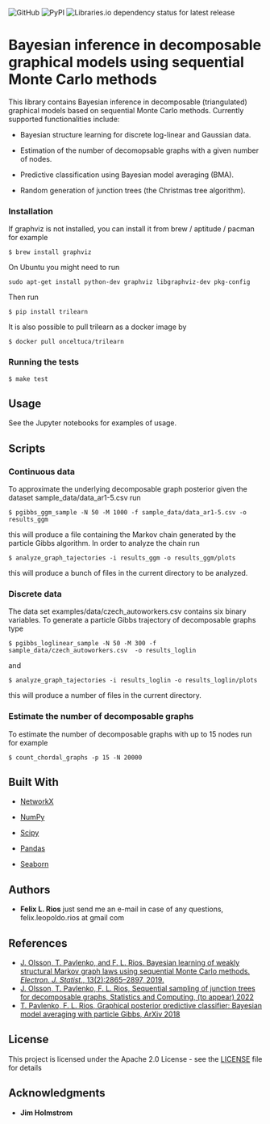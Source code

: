![GitHub](https://img.shields.io/github/license/felixleopoldo/trilearn)
![PyPI](https://img.shields.io/pypi/v/trilearn)
![Libraries.io dependency status for latest release](https://img.shields.io/librariesio/release/pypi/trilearn)

# Bayesian inference in decomposable graphical models using sequential Monte Carlo methods
This library contains Bayesian inference in decomposable (triangulated) graphical models based on sequential Monte Carlo methods.
Currently supported functionalities include:

- Bayesian structure learning for discrete log-linear and Gaussian data.

- Estimation of the number of decomopsable graphs with a 
given number of nodes.

- Predictive classification using Bayesian model averaging (BMA).

- Random generation of junction trees (the Christmas tree algorithm).

### Installation
If graphviz is not installed, you can install it from brew / aptitude / pacman for example
```
$ brew install graphviz
```
On Ubuntu you might need to run
```
sudo apt-get install python-dev graphviz libgraphviz-dev pkg-config
```

Then run
```
$ pip install trilearn
```

It is also possible to pull trilearn as a docker image by
```
$ docker pull onceltuca/trilearn
```

### Running the tests

```
$ make test
```
## Usage
See the Jupyter notebooks for examples of usage.


## Scripts
### Continuous data
To approximate the underlying decomposable graph posterior given the dataset sample_data/data_ar1-5.csv run
```
$ pgibbs_ggm_sample -N 50 -M 1000 -f sample_data/data_ar1-5.csv -o results_ggm
```
this will produce a file containing the Markov chain generated by the particle Gibbs algorithm. 
In order to analyze the chain run
```
$ analyze_graph_tajectories -i results_ggm -o results_ggm/plots
```
this will produce a bunch of files in the current directory to be analyzed.

### Discrete data
The data set examples/data/czech_autoworkers.csv contains six binary variables.
To generate a particle Gibbs trajectory of decomposable graphs type
```
$ pgibbs_loglinear_sample -N 50 -M 300 -f sample_data/czech_autoworkers.csv  -o results_loglin
```
and
```
$ analyze_graph_tajectories -i results_loglin -o results_loglin/plots
```
this will produce a number of files in the current directory.

### Estimate the number of decomposable graphs

To estimate the number of decomposable graphs with up to 15 nodes run for example
```
$ count_chordal_graphs -p 15 -N 20000
```
## Built With

* [NetworkX](https://networkx.github.io/documentation/stable/index.html)

* [NumPy](https://docs.scipy.org/doc/)

* [Scipy](https://docs.scipy.org/doc/)

* [Pandas](http://pandas.pydata.org/pandas-docs/stable/)

* [Seaborn](https://seaborn.pydata.org/api.html)
## Authors

* **Felix L. Rios** just send me an e-mail in case of any questions, felix.leopoldo.rios at gmail com 

## References
* [J. Olsson, T. Pavlenko, and F. L. Rios. Bayesian learning of weakly structural Markov graph laws using sequential Monte Carlo methods. *Electron. J. Statist.*, 13(2):2865–2897, 2019.](https://projecteuclid.org/euclid.ejs/1567065622)
* [J. Olsson, T. Pavlenko, F. L. Rios, Sequential sampling of junction trees for decomposable graphs,
 Statistics and Computing, (to appear) 2022](https://arxiv.org/abs/1806.00584)
* [T. Pavlenko, F. L. Rios, Graphical posterior predictive classifier: Bayesian model averaging with particle Gibbs, ArXiv 2018](https://arxiv.org/abs/1707.06792)

## License

This project is licensed under the Apache 2.0 License - see the [LICENSE](LICENSE) file for details

## Acknowledgments

* **Jim Holmstrom**
